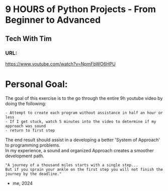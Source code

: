 # 9 HOURS of Python Projects - From Beginner to Advanced
## Tech With Tim
### URL:
https://www.youtube.com/watch?v=NpmFbWO6HPU

# Personal Goal:
The goal of this exercise is to the go through the entire 9h youtube video by doing the following:

    - Attempt to create each program without assistance in half an hour or less
    - If I get stuck, watch 5 minutes into the video to determine if my approach was sound
    - return to first step

The end result should assist in a developing a better 'System of Approach' to programming problems. <br>
In my experience, a sound and organized Approach creates a smoother development path.

```
"A journey of a thousand miles starts with a single step...
But if you sprain your ankle on the first step you will not finish the journey by the deadline."
```
* me, 2024